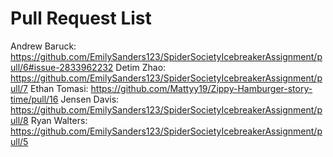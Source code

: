 # Pull Request List
Andrew Baruck: https://github.com/EmilySanders123/SpiderSocietyIcebreakerAssignment/pull/6#issue-2833962232 
Detim Zhao: https://github.com/EmilySanders123/SpiderSocietyIcebreakerAssignment/pull/7
Ethan Tomasi: https://github.com/Mattyy19/Zippy-Hamburger-story-time/pull/16
Jensen Davis: https://github.com/EmilySanders123/SpiderSocietyIcebreakerAssignment/pull/8
Ryan Walters: https://github.com/EmilySanders123/SpiderSocietyIcebreakerAssignment/pull/5

